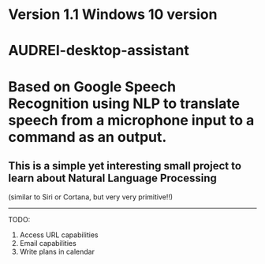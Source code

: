 Version 1.1
Windows 10 version
==========================================================================================================================================
# AUDREI-desktop-assistant
Based on Google Speech Recognition using NLP to translate speech from a microphone input to a command as an output.
==========================================================================================================================================

## This is a simple yet interesting small project to learn about Natural Language Processing
(similar to Siri or Cortana, but very very primitive!!)

------------------------------------------------------------------------------------------------------------------------------------------
TODO:
1. Access URL capabilities
2. Email capabilities
3. Write plans in calendar
